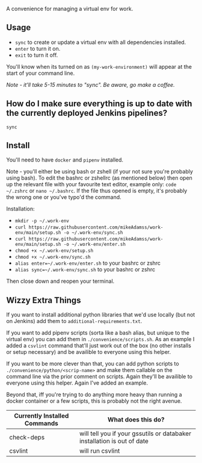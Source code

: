 A convenience for managing a virtual env for work.

## Usage

* `sync` to create or update a virtual env with all dependencies installed.
* `enter` to turn it on.
* `exit` to turn it off.

You'll know when its turned on as `(my-work-environment)` will appear at the start of your command line.

_Note - it'll take 5-15 minutes to "sync". Be aware, go make a coffee._

## How do I make sure everything is up to date with the currently deployed Jenkins pipelines?

`sync`

## Install

You'll need to have `docker` and `pipenv` installed.

Note - you'll either be using bash or zshell (if your not sure you're probably using bash). To edit the bashrc or zshellrc (as mentioned below) then open up the relevant file with your favourite text editor, example only: `code ~/.zshrc` or `nano ~/.bashrc`. If the file thus opened is empty, it's probably the wrong one or you've typo'd the command.

Installation:
* `mkdir -p ~/.work-env`
* `curl https://raw.githubusercontent.com/mikeAdamss/work-env/main/setup.sh -o ~/.work-env/sync.sh`
* `curl https://raw.githubusercontent.com/mikeAdamss/work-env/main/setup.sh -o ~/.work-env/enter.sh`
* `chmod +x ~/.work-env/setup.sh`
* `chmod +x ~/.work-env/sync.sh`
* `alias enter=~/.work-env/enter.sh` to your bashrc or zshrc
* `alias sync=~/.work-env/sync.sh` to your bashrc or zshrc

Then close down and reopen your terminal.

## Wizzy Extra Things

If you want to install additional python libraries that we'd use locally (but not on Jenkins) add them to `additional-requirements.txt`.

If you want to add pipenv scripts (sorta like a bash alias, but unique to the virtual env) you can add them in `./convenience/scripts.sh`. As an example I added a `csvlint` command that'll just work out of the box (no other installs or setup necessary) and be availible to everyone using this helper.

If you want to be more clever than that, you can add python scripts to `./convenience/python/<scrip-name>` and make them callable on the command line via the prior comment on scripts. Again they'll be availible to everyone using this helper. Again I've added an example.

Beyond that, iff you're trying to do anything more heavy than running a docker container or a few scripts, this is probably not the right avenue.  

| Currently Installed Commands | What does this do? |
| ---------------------------- | ------------------ |
| check-deps                   | will tell you if your gssutils or databaker installation is out of date |
| csvlint                      | will run csvlint |
